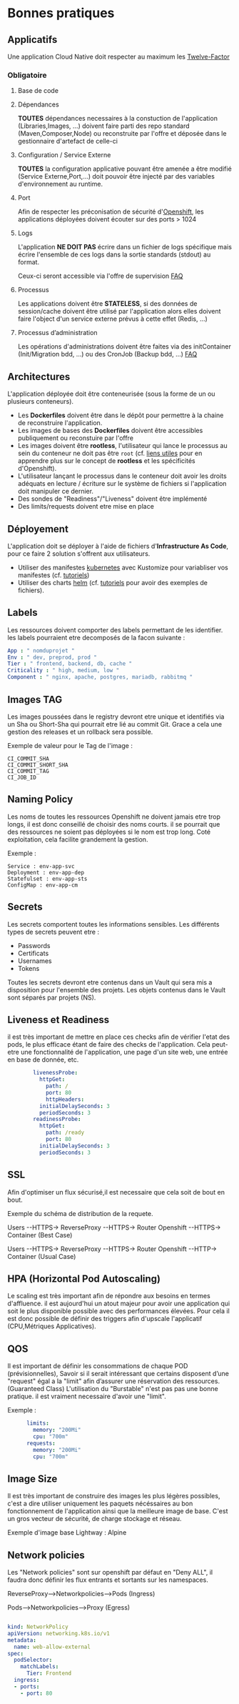 # Bonnes pratiques

## Applicatifs

Une application Cloud Native doit respecter au maximum les [Twelve-Factor](https://12factor.net/fr/)

### Obligatoire

1. Base de code
   
2. Dépendances
    
    __TOUTES__ dépendances necessaires à la constuction de l'application (Libraries,Images, ...) doivent faire parti des repo standard (Maven,Composer,Node) ou reconstruite par l'offre et déposée dans le gestionnaire d'artefact de celle-ci

3. Configuration / Service Externe

    __TOUTES__ la configuration applicative pouvant être amenée a être modifié (Service Externe,Port,...) doit pouvoir être injecté par des variables d'environnement au runtime.

4. Port

    Afin de respecter les préconisation de sécurité d'[Openshift](https://docs.openshift.com/container-platform/4.12/openshift_images/create-images.html), les applications déployées doivent écouter sur des ports > 1024

5. Logs
    
    L'application __NE DOIT PAS__ écrire dans un fichier de logs spécifique mais écrire l'ensemble de ces logs dans la sortie standards (stdout) au format.
    
    Ceux-ci seront accessible via l'offre de supervision [FAQ](/faq)

6. Processus

    Les applications doivent être __STATELESS__, si des données de session/cache doivent être utilisé par l'application alors elles doivent faire l'object d'un service externe prévus à cette effet (Redis, ...)
   
7. Processus d’administration

    Les opérations d'administrations doivent être faites via des initContainer (Init/Migration bdd, ...) ou des CronJob (Backup bdd, ...) [FAQ](/faq)

## Architectures

L'application déployée doit être conteneurisée (sous la forme de un ou plusieurs conteneurs).
  - Les __Dockerfiles__ doivent être dans le dépôt pour permettre à la chaine de reconstruire l'application.
  - Les images de bases des __Dockerfiles__ doivent être accessibles publiquement ou reconstuire par l'offre
  - Les images doivent être __rootless__, l'utilisateur qui lance le processus au sein du conteneur ne doit pas être `root` (cf. [liens utiles](/doc/utils) pour en apprendre plus sur le concept de __rootless__ et les spécificités d'Openshift).
  - L'utilisateur lançant le processus dans le conteneur doit avoir les droits adéquats en lecture / écriture sur le système de fichiers si l'application doit manipuler ce dernier.
  - Des sondes de "Readiness"/"Liveness" doivent être implémenté
  - Des limits/requests doivent etre mise en place 

## Déployement

L'application doit se déployer à l'aide de fichiers d'__Infrastructure As Code__, pour ce faire 2 solution s'offrent aux utilisateurs.
 - Utiliser des manifestes [kubernetes](https://kubernetes.io/) avec Kustomize pour variabliser vos manifestes (cf. [tutoriels](/doc/tutorials))
 - Utiliser des charts [helm](https://helm.sh/) (cf. [tutoriels](/doc/tutorials) pour avoir des exemples de fichiers).

## Labels

Les ressources doivent comporter des labels permettant de les identifier. les labels pourraient etre decomposés de la facon suivante : 

``` Yaml 
App : " nomduprojet "
Env : " dev, preprod, prod "
Tier : " frontend, backend, db, cache " 
Criticality : " high, medium, low "
Component : " nginx, apache, postgres, mariadb, rabbitmq "
```

## Images TAG

Les images poussées dans le registry devront etre unique et identifiés via un Sha ou Short-Sha qui pourrait etre lié au commit Git. Grace a cela une gestion des releases et un rollback sera possible.

Exemple de valeur pour le Tag de l'image : 

```
CI_COMMIT_SHA
CI_COMMIT_SHORT_SHA
CI_COMMIT_TAG
CI_JOB_ID
```

## Naming Policy

Les noms de toutes les ressources Openshift ne doivent jamais etre trop longs, il est donc conseillé de choisir des noms courts. 
il se pourrait que des ressources ne soient pas déployées si le nom est trop long. 
Coté exploitation, cela facilite grandement la gestion.

Exemple :

```
Service : env-app-svc
Deployment : env-app-dep
Statefulset : env-app-sts
ConfigMap : env-app-cm
```

## Secrets 

Les secrets comportent toutes les informations sensibles. Les différents types de secrets peuvent etre :

- Passwords
- Certificats 
- Usernames 
- Tokens 

Toutes les secrets devront etre contenus dans un Vault qui sera mis a disposition pour l'ensemble des projets. Les objets contenus dans le Vault sont séparés par projets (NS). 
 
## Liveness et Readiness

il est très important de mettre en place ces checks afin de vérifier l'etat des pods, le plus efficace étant de faire des checks de l'application.
Cela peut-etre une fonctionnalité de l'application, une page d'un site web, une entrée en base de donnée, etc.

``` Yaml
        livenessProbe:
          httpGet:
            path: /
            port: 80
            httpHeaders:
          initialDelaySeconds: 3
          periodSeconds: 3
        readinessProbe:
          httpGet:
            path: /ready
            port: 80
          initialDelaySeconds: 3
          periodSeconds: 3
```

## SSL 

Afin d'optimiser un flux sécurisé,il est necessaire que cela soit de bout en bout. 

Exemple du schéma de distribution de la requete. 

Users --HTTPS-> ReverseProxy --HTTPS-> Router Openshift --HTTPS-> Container   (Best Case)

Users --HTTPS-> ReverseProxy --HTTPS-> Router Openshift --HTTP-> Container   (Usual Case)

## HPA (Horizontal Pod Autoscaling)

Le scaling est très important afin de répondre aux besoins en termes d'affluence. il est aujourd'hui un atout majeur pour avoir une application qui soit le plus disponible possible avec des performances élevées. Pour cela il est donc possible de définir des triggers afin d'upscale l'applicatif (CPU,Métriques Applicatives).

## QOS 

Il est important de définir les consommations de chaque POD (prévisionnelles), Savoir si il serait intéressant que certains disposent d’une "request" égal a la "limit" afin d’assurer une réservation des ressources. (Guaranteed Class)
L'utilisation du "Burstable" n'est pas pas une bonne pratique. il est vraiment necessaire d'avoir une "limit".

Exemple : 

```Yaml 
      limits:
        memory: "200Mi"
        cpu: "700m"
      requests:
        memory: "200Mi"
        cpu: "700m"
```

## Image Size

Il est très important de construire des images les plus légères possibles, c'est a dire utiliser uniquement les paquets nécéssaires au bon fonctionnement de l'application ainsi que la meilleure image de base. 
C'est un gros vecteur de sécurité, de charge stockage et réseau.

Exemple d'image base Lightway : Alpine

## Network policies

Les "Network policies" sont sur openshift par défaut en "Deny ALL", il faudra donc définir les flux entrants et sortants sur les namespaces. 

ReverseProxy-->Networkpolicies-->Pods (Ingress)

Pods-->Networkpolicies-->Proxy (Egress)

```Yaml

kind: NetworkPolicy
apiVersion: networking.k8s.io/v1
metadata:
  name: web-allow-external
spec:
  podSelector:
    matchLabels:
      Tier: Frontend 
  ingress:
  - ports:
    - port: 80

```


